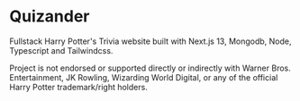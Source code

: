 # Quizander

Fullstack Harry Potter's Trivia website built with Next.js 13, Mongodb, Node, Typescript and Tailwindcss.

Project is not endorsed or supported directly or indirectly with Warner Bros. Entertainment, JK Rowling, Wizarding World Digital, or any of the official Harry Potter trademark/right holders.
